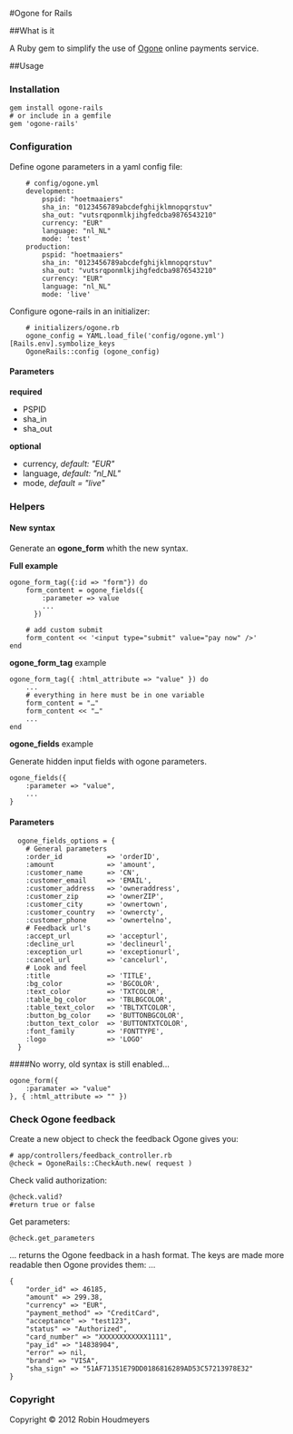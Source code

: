 #Ogone for Rails


##What is it

A Ruby gem to simplify the use of [Ogone](http://www.ogone.com) online payments service.


##Usage

### Installation
	gem install ogone-rails
	# or include in a gemfile
	gem 'ogone-rails'

### Configuration
Define ogone parameters in a yaml config file:
		
		# config/ogone.yml
		development:
  			pspid: "hoetmaaiers"
  			sha_in: "0123456789abcdefghijklmnopqrstuv"
  			sha_out: "vutsrqponmlkjihgfedcba9876543210"
  			currency: "EUR"
  			language: "nl_NL"
  			mode: 'test'
  		production:
  			pspid: "hoetmaaiers"
  			sha_in: "0123456789abcdefghijklmnopqrstuv"
  			sha_out: "vutsrqponmlkjihgfedcba9876543210"
  			currency: "EUR"
  			language: "nl_NL"
  			mode: 'live'

Configure ogone-rails in an initializer:
		
		# initializers/ogone.rb
		ogone_config = YAML.load_file('config/ogone.yml')[Rails.env].symbolize_keys
		OgoneRails::config (ogone_config)
		

#### Parameters	
__required__

* PSPID
* sha_in
* sha_out

__optional__

* currency,  _default: "EUR"_
* language, _default: "nl_NL"_
* mode, _default = "live"_



### Helpers

#### New syntax

Generate an **ogone_form** whith the new syntax.


**Full example**
	
	ogone_form_tag({:id => "form"}) do 
		form_content = ogone_fields({  
	        :parameter => value
	        ...
	      })
	
		# add custom submit
		form_content << '<input type="submit" value="pay now" />'
	end

**ogone_form_tag** example
	
	ogone_form_tag({ :html_attribute => "value" }) do 
		...
		# everything in here must be in one variable
		form_content = "…"
		form_content << "…"		
		...
	end

**ogone_fields** example

Generate hidden input fields with ogone parameters.


	ogone_fields({
		:parameter => "value",
		...
	}

#### Parameters

      ogone_fields_options = {
        # General parameters
        :order_id           => 'orderID',
        :amount             => 'amount',
        :customer_name      => 'CN',
        :customer_email     => 'EMAIL',
        :customer_address   => 'owneraddress',
        :customer_zip       => 'ownerZIP',
        :customer_city      => 'ownertown',
        :customer_country   => 'ownercty',
        :customer_phone     => 'ownertelno',
        # Feedback url's    
        :accept_url         => 'accepturl',
        :decline_url        => 'declineurl',
        :exception_url      => 'exceptionurl',
        :cancel_url         => 'cancelurl',
        # Look and feel     
        :title              => 'TITLE',
        :bg_color           => 'BGCOLOR',
        :text_color         => 'TXTCOLOR',
        :table_bg_color     => 'TBLBGCOLOR',
        :table_text_color   => 'TBLTXTCOLOR',
        :button_bg_color    => 'BUTTONBGCOLOR',
        :button_text_color  => 'BUTTONTXTCOLOR',
        :font_family        => 'FONTTYPE',
        :logo               => 'LOGO'       
      }



####No worry, old syntax is still enabled...


	ogone_form({
		:paramater => "value"
   	}, { :html_attribute => "" })

### Check Ogone feedback

Create a new object to check the feedback Ogone gives you:

	# app/controllers/feedback_controller.rb
    @check = OgoneRails::CheckAuth.new( request )

Check valid authorization:
	
	@check.valid?
	#return true or false

Get parameters:
	
	@check.get_parameters
	
… returns the Ogone feedback in a hash format. The keys are made more readable then Ogone provides them: …

	{
		"order_id" => 46185, 
		"amount" => 299.38, 
		"currency" => "EUR", 
		"payment_method" => "CreditCard",
		"acceptance" => "test123", 
		"status" => "Authorized", 
		"card_number" => "XXXXXXXXXXXX1111",
		"pay_id" => "14838904", 
		"error" => nil, 
		"brand" => "VISA",
		"sha_sign" => "51AF71351E79DD0186816289AD53C57213978E32"
	}
	
### Copyright
Copyright &copy; 2012 Robin Houdmeyers